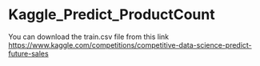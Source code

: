 # Kaggle_Predict_ProductCount
You can download the train.csv file from this link
https://www.kaggle.com/competitions/competitive-data-science-predict-future-sales
